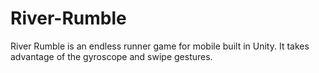 # River-Rumble
River Rumble is an endless runner game for mobile built in Unity. It takes advantage of the gyroscope and swipe gestures.
